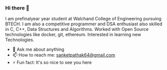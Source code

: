 ### Hi there 👋


I am prefinalyear year student at Walchand College of Engineering pursuing BTECH. I am also a competitive programmer and DSA enthusiast also skilled in C, C++, Data Structures and Algorithms. Worked with Open Source technologies like docker, git, ethereum. Interested in learning new Technologies. 
- 💬 Ask me about anything
- 📫 How to reach me: sanketpathak64@gmail.com
- ⚡ Fun fact: It's so nice to see you here

